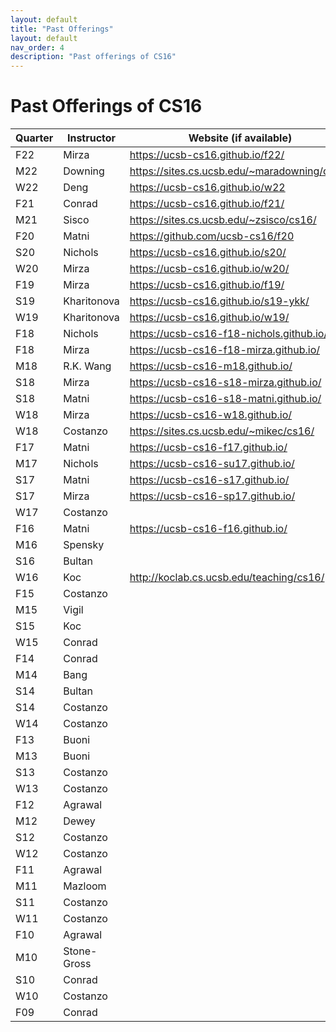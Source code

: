 ```yaml
---
layout: default
title: "Past Offerings"
layout: default
nav_order: 4
description: "Past offerings of CS16"
---
```


# Past Offerings of CS16

| Quarter | Instructor | Website (if available) |
|---------|------------|------------------------|
| F22 | Mirza      | <https://ucsb-cs16.github.io/f22/> |
| M22 | Downing    | <https://sites.cs.ucsb.edu/~maradowning/cs16/> |
| W22 | Deng       | <https://ucsb-cs16.github.io/w22> |
| F21 | Conrad     | <https://ucsb-cs16.github.io/f21/> |
| M21 | Sisco      | <https://sites.cs.ucsb.edu/~zsisco/cs16/> |
| F20 | Matni      | <https://github.com/ucsb-cs16/f20> |
| S20 | Nichols    | <https://ucsb-cs16.github.io/s20/> |
| W20 | Mirza      | <https://ucsb-cs16.github.io/w20/> |
| F19 | Mirza      | <https://ucsb-cs16.github.io/f19/> |
| S19 | Kharitonova| <https://ucsb-cs16.github.io/s19-ykk/> |
| W19 | Kharitonova| <https://ucsb-cs16.github.io/w19/> |
| F18 | Nichols    | <https://ucsb-cs16-f18-nichols.github.io/> |
| F18 | Mirza      | <https://ucsb-cs16-f18-mirza.github.io/> |
| M18 | R.K. Wang  | <https://ucsb-cs16-m18.github.io/> |
| S18 | Mirza      | <https://ucsb-cs16-s18-mirza.github.io/> |
| S18 | Matni      | <https://ucsb-cs16-s18-matni.github.io/> |
| W18 | Mirza      | <https://ucsb-cs16-w18.github.io/> |
| W18 | Costanzo   | <https://sites.cs.ucsb.edu/~mikec/cs16/> |
| F17 | Matni      | <https://ucsb-cs16-f17.github.io/> |
| M17 | Nichols    | <https://ucsb-cs16-su17.github.io/> |
| S17 | Matni      | <https://ucsb-cs16-s17.github.io/> |
| S17 | Mirza      | <https://ucsb-cs16-sp17.github.io/> |
| W17 | Costanzo   | |
| F16 | Matni      | <https://ucsb-cs16-f16.github.io/> |
| M16 | Spensky      |  |
| S16 | Bultan      |  |
| W16 | Koc      | <http://koclab.cs.ucsb.edu/teaching/cs16/> |
| F15 | Costanzo      |  |
| M15 | Vigil      |  |
| S15 | Koc      |  |
| W15 | Conrad      |  |
| F14 | Conrad      |  |
| M14 | Bang|  |
| S14 | Bultan |  |
| S14 | Costanzo|  |
| W14 | Costanzo|  |
| F13 | Buoni|  |
| M13 | Buoni|  |
| S13 | Costanzo|  |
| W13 | Costanzo|  |
| F12 | Agrawal|  |
| M12 | Dewey|  |
| S12 | Costanzo|  |
| W12 | Costanzo|  |
| F11 | Agrawal|  |
| M11 | Mazloom|  |
| S11 | Costanzo|  |
| W11 | Costanzo|  |
| F10 | Agrawal|  |
| M10 | Stone-Gross|  |
| S10 | Conrad|  |
| W10 | Costanzo|  |
| F09 | Conrad|  |
